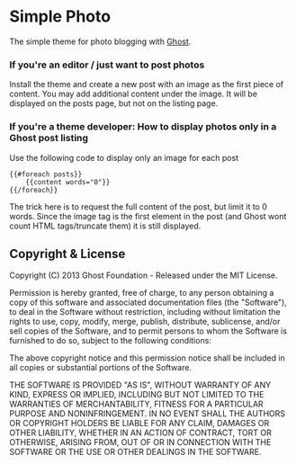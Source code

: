# Simple Photo

The simple theme for photo blogging with [Ghost](http://github.com/tryghost/ghost/).

### If you're an editor / just want to post photos

Install the theme and create a new post with an image as the first piece of content.  You may add additional content under the image.  It will be displayed on the posts page, but not on the listing page.


### If you're a theme developer: How to display photos only in a Ghost post listing

Use the following code to display only an image for each post

    {{#foreach posts}}
        {{content words="0"}}
    {{/foreach}}


The trick here is to request the full content of the post, but limit it to 0 words.  Since the image tag is the first element in the post (and Ghost wont count HTML tags/truncate them) it is still displayed.

## Copyright & License

Copyright (C) 2013 Ghost Foundation - Released under the MIT License.

Permission is hereby granted, free of charge, to any person obtaining a copy of this software and associated documentation files (the "Software"), to deal in the Software without restriction, including without limitation the rights to use, copy, modify, merge, publish, distribute, sublicense, and/or sell copies of the Software, and to permit persons to whom the Software is furnished to do so, subject to the following conditions:

The above copyright notice and this permission notice shall be included in all copies or substantial portions of the Software.

THE SOFTWARE IS PROVIDED "AS IS", WITHOUT WARRANTY OF ANY KIND, EXPRESS OR IMPLIED, INCLUDING BUT NOT LIMITED TO THE WARRANTIES OF MERCHANTABILITY, FITNESS FOR A PARTICULAR PURPOSE AND
NONINFRINGEMENT. IN NO EVENT SHALL THE AUTHORS OR COPYRIGHT HOLDERS BE LIABLE FOR ANY CLAIM, DAMAGES OR OTHER LIABILITY, WHETHER IN AN ACTION OF CONTRACT, TORT OR OTHERWISE, ARISING FROM, OUT OF OR IN CONNECTION WITH THE SOFTWARE OR THE USE OR OTHER DEALINGS IN THE SOFTWARE.

